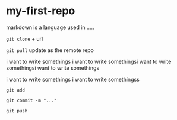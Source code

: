 # my-first-repo
markdown is a language used in .....

`git clone` + url 

`git pull` update as the remote repo


i want to write somethings
i want to write somethingsi want to write somethingsi want to write somethings

i want to write somethings
i want to write somethingss

`git add`

`git commit -m "..."`

`git push`

